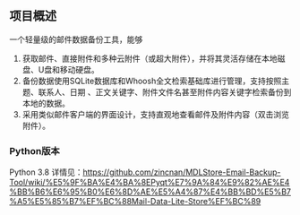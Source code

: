 ## 项目概述
一个轻量级的邮件数据备份工具，能够
1. 获取邮件、直接附件和多种云附件（或超大附件），并将其灵活存储在本地磁盘、U盘和移动硬盘。
2. 备份数据使用SQLite数据库和Whoosh全文检索基础库进行管理，支持按照主题、联系人、日期
、正文关键字、附件文件名甚至附件内容关键字检索备份到本地的数据。
3. 采用类似邮件客户端的界面设计，支持直观地查看邮件及附件内容（双击浏览附件）。

### Python版本
Python 3.8
详情见：https://github.com/zincnan/MDLStore-Email-Backup-Tool/wiki/%E5%9F%BA%E4%BA%8EPyqt%E7%9A%84%E9%82%AE%E4%BB%B6%E6%95%B0%E6%8D%AE%E5%A4%87%E4%BB%BD%E5%B7%A5%E5%85%B7%EF%BC%88Mail-Data-Lite-Store%EF%BC%89
